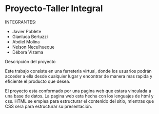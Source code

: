  # Proyecto-Taller Integral

INTEGRANTES: 
- Javier Poblete
- Gianluca Bertuzzi
- Abdiel Molina
- Nelson Neculhueque
- Débora Vizama

Descripción del proyecto

Este trabajo consiste en una ferreteria virtual, donde los usuarios podrán acceder a ella desde cualquier lugar 
y encontrar de manera mas rapida y eficiente el producto que desea.

El proyecto esta conformado por una pagina web que estara vinculada a una base de datos.
La pagina web esta hecha con los lenguajes de html y css.
HTML se emplea para estructurar el contenido del sitio, mientras que CSS sera para estructurar su presentación.
